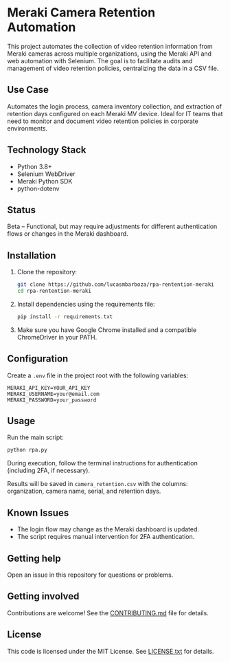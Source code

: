 # Meraki Camera Retention Automation

This project automates the collection of video retention information from Meraki cameras across multiple organizations, using the Meraki API and web automation with Selenium. The goal is to facilitate audits and management of video retention policies, centralizing the data in a CSV file.

## Use Case

Automates the login process, camera inventory collection, and extraction of retention days configured on each Meraki MV device. Ideal for IT teams that need to monitor and document video retention policies in corporate environments.

## Technology Stack

- Python 3.8+
- Selenium WebDriver
- Meraki Python SDK
- python-dotenv

## Status

Beta – Functional, but may require adjustments for different authentication flows or changes in the Meraki dashboard.

## Installation

1. Clone the repository:

   ```bash
   git clone https://github.com/lucasmbarboza/rpa-rentention-meraki
   cd rpa-rentention-meraki
   ```

2. Install dependencies using the requirements file:

   ```bash
   pip install -r requirements.txt
   ```

3. Make sure you have Google Chrome installed and a compatible ChromeDriver in your PATH.

## Configuration

Create a `.env` file in the project root with the following variables:

```env
MERAKI_API_KEY=YOUR_API_KEY
MERAKI_USERNAME=your@email.com
MERAKI_PASSWORD=your_password
```

## Usage

Run the main script:

```bash
python rpa.py
```

During execution, follow the terminal instructions for authentication (including 2FA, if necessary).

Results will be saved in `camera_retention.csv` with the columns: organization, camera name, serial, and retention days.

## Known Issues

- The login flow may change as the Meraki dashboard is updated.
- The script requires manual intervention for 2FA authentication.

## Getting help

Open an issue in this repository for questions or problems.

## Getting involved

Contributions are welcome! See the [CONTRIBUTING.md](./CONTRIBUTING.md) file for details.

## License

This code is licensed under the MIT License. See [LICENSE.txt](./LICENSE.txt) for details.
